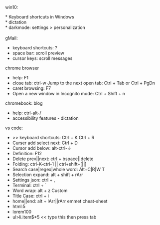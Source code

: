 win10:&nbsp;<div>* Keyboard shortcuts in Windows&nbsp;</div><div>* dictation&nbsp;</div><div>* darkmode: settings &gt; personalization&nbsp;</div><div><br></div><div>gMail:
* keyboard shortcuts: ?
* space bar: scroll preview
* cursor keys: scroll messages

chrome browser
* help: F1
* close tab: ctrl-w
Jump to the next open tab: Ctrl + Tab or Ctrl + PgDn
* caret browsing: F7
* Open a new window in Incognito mode: Ctrl + Shift + n

chromebook: blog
* help: ctrl-alt-/
* accessibility features - dictation

vs code:
* &gt;&gt; keyboard shortcuts: Ctrl + K Ctrl + R
* Curser add select next: Ctrl + D
* Cursor add below: alt-ctrl-↓
* Definition: F12
* Delete prev||next: ctrl + bspace||delete
* Folding: ctrl-K-ctrl-1 || ctrl+shift+[||]
* Search case|regex|whole word: Alt+C|R|W T
* Selection expand: alt + shift + rArr
* Settings json: ctrl + ,
* Terminal: ctrl + `
* Word wrap: alt + z
Custom
* Title Case: ctrl + i
* home||end: alt + lArr||rArr
emmet cheat-sheet
* html:5
* lorem100
* ul&gt;li.item$*5 &lt;&lt; type this then press tab
</div>